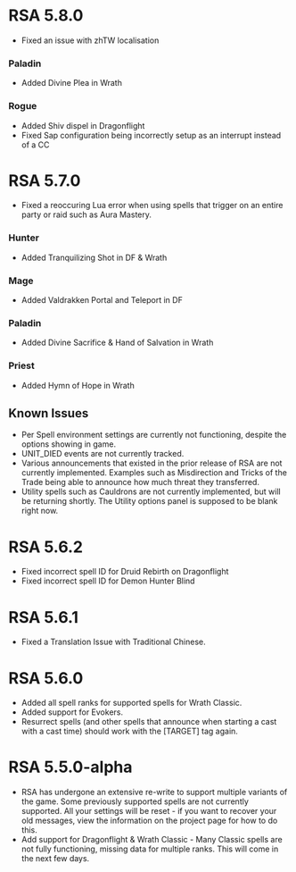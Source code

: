 # RSA 5.8.0
* Fixed an issue with zhTW localisation
### Paladin
* Added Divine Plea in Wrath

### Rogue
* Added Shiv dispel in Dragonflight
* Fixed Sap configuration being incorrectly setup as an interrupt instead of a CC
# RSA 5.7.0
* Fixed a reoccuring Lua error when using spells that trigger on an entire party or raid such as Aura Mastery.

### Hunter
* Added Tranquilizing Shot in DF & Wrath
### Mage
* Added Valdrakken Portal and Teleport in DF

### Paladin
* Added Divine Sacrifice & Hand of Salvation in Wrath

### Priest
* Added Hymn of Hope in Wrath

## Known Issues
* Per Spell environment settings are currently not functioning, despite the options showing in game.
* UNIT_DIED events are not currently tracked.
* Various announcements that existed in the prior release of RSA are not currently implemented. Examples such as Misdirection and Tricks of the Trade being able to announce how much threat they transferred.
* Utility spells such as Cauldrons are not currently implemented, but will be returning shortly. The Utility options panel is supposed to be blank right now.

# RSA 5.6.2
* Fixed incorrect spell ID for Druid Rebirth on Dragonflight
* Fixed incorrect spell ID for Demon Hunter Blind
# RSA 5.6.1
* Fixed a Translation Issue with Traditional Chinese.

# RSA 5.6.0
* Added all spell ranks for supported spells for Wrath Classic.
* Added support for Evokers.
* Resurrect spells (and other spells that announce when starting a cast with a cast time) should work with the [TARGET] tag again.

# RSA 5.5.0-alpha
* RSA has undergone an extensive re-write to support multiple variants of the game. Some previously supported spells are not currently supported. All your settings will be reset - if you want to recover your old messages, view the information on the project page for how to do this.
* Add support for Dragonflight & Wrath Classic - Many Classic spells are not fully functioning, missing data for multiple ranks. This will come in the next few days.
